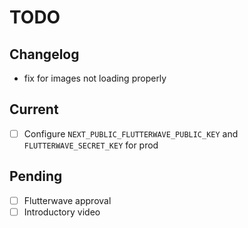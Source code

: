 # TODO

## Changelog

- fix for images not loading properly

## Current

- [ ] Configure `NEXT_PUBLIC_FLUTTERWAVE_PUBLIC_KEY` and `FLUTTERWAVE_SECRET_KEY` for prod

## Pending

- [ ] Flutterwave approval
- [ ] Introductory video
